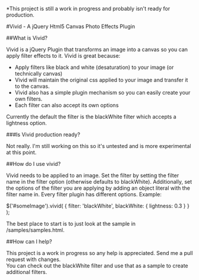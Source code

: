 *This project is still a work in progress and probably isn't ready for production.

#Vivid - A jQuery Html5 Canvas Photo Effects Plugin

##What is Vivid?

Vivid is a jQuery Plugin that transforms an image into a canvas so you can apply filter effects to it.
Vivid is great because:

- Apply filters like black and white (desaturation) to your image (or technically canvas)
- Vivid will maintain the original css applied to your image and transfer it to the canvas.
- Vivid also has a simple plugin mechanism so you can easily create your own filters.  
- Each filter can also accept its own options

Currently the default the filter is the blackWhite filter which accepts a lightness option.

###Is Vivid production ready?

Not really.  I'm still working on this so it's untested and is more experimental at this point.

##How do I use vivid?

Vivid needs to be applied to an image.  Set the filter by setting the filter name in the filter option (otherwise defaults to blackWhite).
Additionally, set the options of the filter you are applying by adding an object literal with the filter name in.  Every filter plugin has
different options.  Example:

 $('#someImage').vivid(
	{
		filter: 'blackWhite',
		blackWhite: {
			lightness: 0.3
		}
	}
 );

The best place to start is to just look at the sample in /samples/samples.html.

##How can I help?

This project is a work in progress so any help is appreciated.  Send me a pull request with changes.  
You can check out the blackWhite filter and use that as a sample to create additional filters.